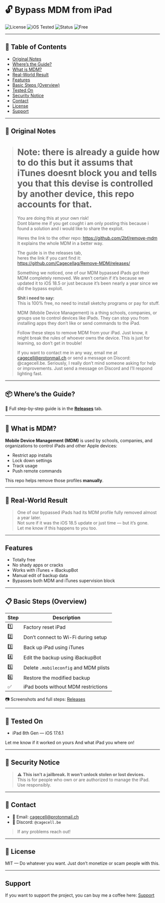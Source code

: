 # 🔓 Bypass MDM from iPad

![License](https://img.shields.io/badge/license-MIT-green.svg)
![iOS Tested](https://img.shields.io/badge/iOS-17.6.1--18.5-blue)
![Status](https://img.shields.io/badge/status-Working-success)
![Free](https://img.shields.io/badge/100%25-Free-brightgreen)

---

## 📖 Table of Contents

- [Original Notes](#-original-notes)
- [Where’s the Guide?](#-wheres-the-guide)
- [What is MDM?](#-what-is-mdm)
- [Real-World Result](#-real-world-result)
- [Features](#Features)
- [Basic Steps (Overview)](#-basic-steps-overview)
- [Tested On](#-tested-on)
- [Security Notice](#-security-notice)
- [Contact](#-contact)
- [License](#-license)
- [Support](#-support)

---

## 📝 Original Notes

> # Note: there is already a guide how to do this but it assums that iTunes doesnt block you and tells you that this devise is controlled by another device, this repo accounts for that.  
> You are doing this at your own risk!  
> Dont blame me if you get cought i am only posting this because i found a solution and i would like to share the exploit.  
>
> Heres the link to the other repo: https://github.com/2bf/remove-mdm  
> It explains the whole MDM in a better way.  
>
> The guide is in the releases tab,  
> heres the link if you cant find it: https://github.com/Cagecellag/Remove-MDM/releases/  
>
> Something we noticed, one of our MDM bypassed iPads got their MDM completely removed. We aren’t certain if it’s because we updated it to iOS 18.5 or just because it’s been nearly a year since we did the bypass exploit.  
>
> **Shit i need to say:**  
> This is 100% free, no need to install sketchy programs or pay for stuff.  
>
> MDM (Mobile Device Management) is a thing schools, companies, or groups use to control devices like iPads. They can stop you from installing apps they don’t like or send commands to the iPad.  
>
> Follow these steps to remove MDM from your iPad. Just know, it might break the rules of whoever owns the device. This is just for learning, so don’t get in trouble!  
>
> If you want to contact me in any way, email me at cagecell@protonmail.ch or send a message on Discord: @cagecell.be. Seriously, I really don’t mind someone asking for help or improvements. Just send a message on Discord and I’ll respond lighting fast.  

---

## 📦 Where’s the Guide?

📍 Full step-by-step guide is in the [**Releases**](https://github.com/Cagecellag/Remove-MDM/releases) tab.

---

## 🤔 What is MDM?

**Mobile Device Management (MDM)** is used by schools, companies, and organizations to control iPads and other Apple devices:

- Restrict app installs
- Lock down settings
- Track usage
- Push remote commands

This repo helps remove those profiles **manually**.

---

## 🧪 Real-World Result

> One of our bypassed iPads had its MDM profile fully removed almost a year later.  
> Not sure if it was the iOS 18.5 update or just time — but it’s gone.  
> Let me know if this happens to you too.

---

##  Features

-  Totally free
-  No shady apps or cracks
-  Works with iTunes + iBackupBot
-  Manual edit of backup data
-  Bypasses both MDM and iTunes supervision block

---

## 📋 Basic Steps (Overview)

| Step | Description |
|------|-------------|
| 1️⃣ | Factory reset iPad |
| 2️⃣ | Don’t connect to Wi-Fi during setup |
| 3️⃣ | Back up iPad using iTunes |
| 4️⃣ | Edit the backup using iBackupBot |
| 5️⃣ | Delete `.mobileconfig` and MDM plists |
| 6️⃣ | Restore the modified backup |
| ✅ | iPad boots without MDM restrictions |

📷 Screenshots and full steps: [Releases](https://github.com/Cagecellag/Remove-MDM/releases)

---

## 🧪 Tested On

- iPad 8th Gen — iOS 17.6.1    

Let me know if it worked on yours And what iPad you where on!

---

## 🔐 Security Notice

> ⚠️ **This isn’t a jailbreak. It won’t unlock stolen or lost devices.**  
> This is for people who own or are authorized to manage the iPad.  
> Use responsibly.

---

## 💬 Contact

- 📧 Email: [cagecell@protonmail.ch](mailto:cagecell@protonmail.ch)  
- 💬 Discord: `@cagecell.be`

> If any problems reach out!

---

## 📜 License

MIT — Do whatever you want. Just don’t monetize or scam people with this.

---

##  Support 
If you want to support the project, you can buy me a coffee here: [Support](https://ko-fi.com/realstmh)
